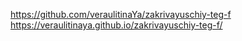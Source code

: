 https://github.com/veraulitinaYa/zakrivayuschiy-teg-f
https://veraulitinaya.github.io/zakrivayuschiy-teg-f/

